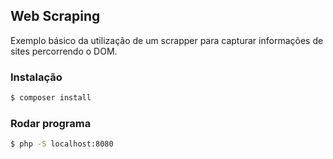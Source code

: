 ## Web Scraping
 
Exemplo básico da utilização de um scrapper para capturar informações de sites percorrendo o DOM.

### Instalação

````bash
$ composer install
````

### Rodar programa

`````bash
$ php -S localhost:8080

`````

